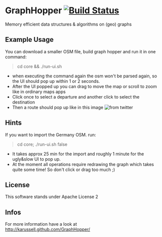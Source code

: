 # GraphHopper [![Build Status](https://secure.travis-ci.org/karussell/GraphHopper.png?branch=master)](http://travis-ci.org/karussell/GraphHopper)

Memory efficient data structures & algorithms on (geo) graphs

Example Usage
------------------

You can download a smaller OSM file, build graph hopper and run it in one command:

> cd core && ./run-ui.sh

 * when executing the command again the osm won't be parsed again, so the UI should pop up within 1 or 2 seconds.
 * After the UI popped up you can drag to move the map or scroll to zoom like in ordinary maps apps
 * Click once to select a departure and another click to select the destination
 * Then a route should pop up like in this image ![from twitter](https://p.twimg.com/AvidlNPCMAA5e_n.png:medium)

Hints
------------------

If you want to import the Germany OSM. run:

> cd core; ./run-ui.sh false

 * It takes approx 25 min for the import and roughly 1 minute for the ugly&slow UI to pop up.
 * At the moment all operations require redrawing the graph which takes quite some time! So don't click or drag too much ;)

License
----------------

This software stands under Apache License 2

Infos
----------------

For more information have a look at
http://karussell.github.com/GraphHopper/
